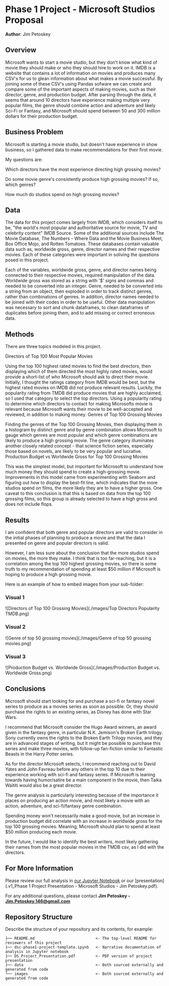 # Phase 1 Project - Microsoft Studios Proposal

**Author**: Jim Petoskey

## Overview

Microsoft wants to start a movie studio, but they don't know what kind of movie they should make or who they should hire to work on it. IMDB is a website that contains a lot of information on movies and produces many CSV's for us to glean information about what makes a movie successful.  By joining some of these CSV's using Pandas sofware we can create and compare some of the important aspects of making movies, such as their director, genre, and production budget.  After parsing through the data, it seems that around 10 directors have experience making multiple very popular films, the genre should combine action and adventure and likely Sci-Fi or Fantasy, and Microsoft should spend between 50 and 300 million dollars for their production budget.

## Business Problem

Microsoft is starting a movie studio, but doesn't have experience in show business, so I gathered data to make recommendations for their first movie.

My questions are:

Which directors have the most experience directing high grossing movies?

Do some movie genre's consistently produce high grossing movies?
If so, which genres?

How much do studios spend on high grossing movies?


## Data

The data for this project comes largely from IMDB, which considers itself to be, "the world's most popular and authoritative source for movie, TV and celebrity content" IMDB Source. Some of the additional sources include The Movie Database, The Numbers - Where Data and the Movie Business Meet, Box Office Mojo, and Rotten Tomatoes. These databases contain valuable data such as, worldwide gross, genre, director names and their respective movies. Each of these categories were important in soliving the questions posed in this project.

Each of the variables, worldwide gross, genre, and director names being connected to their respective movies, required manipulation of the data. Worldwide gross was stored as a string with '$' signs and commas and needed to be converted into an integer. Genre, needed to be converted into a string from an object, then exploded in order to track distinct genres, rather than combinations of genres. In addition, director names needed to be joined with their codes in order to be useful. Other data manipulation was necessary to sort and chunk dataframes, to clean dataframes of duplicates before joining them, and to add missing or correct erroneous data.


## Methods

There are three topics modeled in this project.

Directors of Top 100 Most Popular Movies

Using the top 100 highest rated movies to find the best directors, then displaying which of them directed the most highly rated movies, would provide a short-list of who Microsoft should ask to direct their movie. Initially, I thought the ratings category from IMDB would be best, but the highest rated movies on IMDB did not produce relevant results. Luckily, the popularity rating from TMDB did produce movies that are highly acclaimed, so I used that category to select the top directors.
Using a popularity rating to determine which directors to contact for making Microsofts movie is relevant because Microsoft wants their movie to be well-accepted and reviewed, in addition to making money.
Genres of Top 100 Grossing Movies

Finding the genres of the Top 100 Grossing Movies, then displaying them in a histogram by distinct genre and by genre combination allows Microsoft to gauge which genres are most popular and which genre combinations are likely to produce a high grossing movie. The genre category illuminates another closely related concept - that science fiction series, especially those based on novels, are likely to be very popular and lucrative.
Production Budget vs Worldwide Gross for Top 100 Grossing Movies

This was the simplest model, but important for Microsoft to understand how much money they should spend to create a high-grossing movie. Improvements in this model came from experimenting with Seaborn and figuring out how to display the best-fit line, which indicates that the more studios spend on films, the more likely they are to have a higher gross. One caveat to this conclusion is that this is based on data from the top 100 grossing films, so this group is already selected to have a high gross and does not include flops.

## Results

I am confident that both genre and popular directors are valid to consider in the initial phases of planning to produce a movie and that the data I presented on genre and popular directors is valid.

However, I am less sure about the conclusion that the more studios spend on movies, the more they make. I think that is too far-reaching, but it is a correlation among the top 100 highest grossing movies, so there is some truth to my recommendation of spending at least $50 million if Microsoft is hoping to produce a high grossing movie.



Here is an example of how to embed images from your sub-folder:

### Visual 1
![Directors of Top 100 Grossing Movies](./images/Top Directors Popularity TMDB.png)

### Visual 2
![Genre of top 50 grossing movies](./images/Genre of top 50 grossing movies.png)

### Visual 3
![Production Budget vs. Worldwide Gross](./images/Production Budget vs. Worldwide Gross.png)

## Conclusions

Microsoft should start looking for and purchase a sci-fi or fantasy novel series to produce as a movies series as soon as possible. Or, they should purchase the rights to an existing series, as Disney has done with Star Wars.

I recommend that Microsoft consider the Hugo Award winners, an award given in the fantasy genre, in particular N.K. Jemison's Broken Earth trilogy. Sony currently owns the rights to the Broken Earth Trilogy movies, and they are in advanced stages of writing, but it might be possible to purchase this series and make three movies, with follow-up fan-fiction similar to Fantastic Beasts in the Harry Potter series.

As for the director Microsoft selects, I recommend reaching out to David Yates and John Favreau before any others in the top 10 due to their experience working with sci-fi and fantasy series. If Microsoft is leaning towards having humor/satire be a main component in the movie, then Taika Waititi would also be a great director.

The genre analysis is particularly interesting because of the importance it places on producing an action movie, and most likely a movie with an action, adventure, and sci-fi/fantasy genre combination.

Spending money won't necessarily make a good movie, but an increase in production budget did correlate with an increase in worldwide gross for the top 100 grossing movies. Meaning, Microsoft should plan to spend at least $50 million producing each movie.

In the future, I would like to identify the best writers, most likely gathering their names from the most popular movies in the TMDB csv, as I did with the directors.

## For More Information

Please review our full analysis in [our Jupyter Notebook](https://github.com/jpetoskey/dsc-project-template/blob/template-mvp/Phase%201%20Project%20-%20Microsoft%20Studios%20Proposal%20-%20Jim%20Petoskey.ipynb) or our [presentation](.v1_Phase 1 Project Presentation - Microsoft Studios - Jim Petoskey.pdf).

For any additional questions, please contact **Jim Petoskey - Jim.Petoskey.146@gmail.com**

## Repository Structure

Describe the structure of your repository and its contents, for example:

```
├── README.md                           <- The top-level README for reviewers of this project
├── dsc-phase1-project-template.ipynb   <- Narrative documentation of analysis in Jupyter notebook
├── DS_Project_Presentation.pdf         <- PDF version of project presentation
├── data                                <- Both sourced externally and generated from code
└── images                              <- Both sourced externally and generated from code
```
